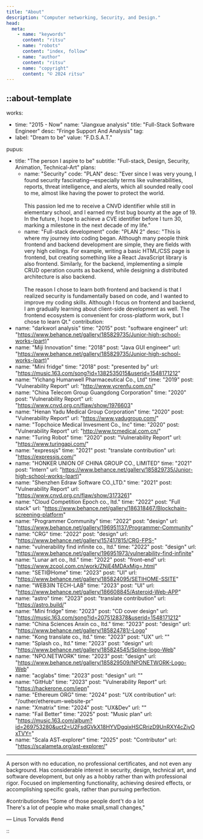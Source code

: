 ```yaml
---
title: "About"
description: "Computer networking, Security, and Design."
head:
  meta:
    - name: "keywords"
      content: "ritsu"
    - name: "robots"
      content: "index, follow"
    - name: "author"
      content: "ritsu"
    - name: "copyright"
      content: "© 2024 ritsu"
---
```


::about-template
---
works:
  - time: "2015 - Now"
    name: "Jiangxue analysis"
    title: "Full-Stack Software Engineer"
    desc: "Fringe Support And Analysis"
tag:
  - label: "Dream to be"
    value: "F.D.S.A.T."

pupus:
  - title: "The person I aspire to be"
    subtitle: "Full-stack, Design, Security, Animation, Technical-Art"
    plans:
      - name: "Security"
        code: "PLAN"
        desc: "Ever since I was very young, I found security fascinating—especially terms like vulnerabilities, reports, threat intelligence, and alerts, which all sounded really cool to me, almost like having the power to protect the world. <br><br> This passion led me to receive a CNVD identifier while still in elementary school, and I earned my first bug bounty at the age of 19. In the future, I hope to achieve a CVE identifier before I turn 30, marking a milestone in the next decade of my life."
      - name: "Full-stack development"
        code: "PLAN 2"
        desc: "This is where my journey into coding began. Although many people think frontend and backend development are simple, they are fields with very high ceilings. For example, writing a basic HTML/CSS page is frontend, but creating something like a React JavaScript library is also frontend. Similarly, for the backend, implementing a simple CRUD operation counts as backend, while designing a distributed architecture is also backend. <br><br> The reason I chose to learn both frontend and backend is that I realized security is fundamentally based on code, and I wanted to improve my coding skills. Although I focus on frontend and backend, I am gradually learning about client-side development as well. The frontend ecosystem is convenient for cross-platform work, but I chose to learn Qt."
contribution:
  - name: "darkworl analysis"
    time: "2015"
    post: "software engineer"
    url: "https://www.behance.net/gallery/185829735/Junior-high-school-works-(part)"
  - name: "Miji Innovation"
    time: "2018"
    post: "Java GUI engineer"
    url: "https://www.behance.net/gallery/185829735/Junior-high-school-works-(part)"
  - name: "Mini fridge"
    time: "2018"
    post: "presented by"
    url: "https://music.163.com/song?id=1382535015&userid=1548171212"
  - name: "Yichang Humanwell Pharmaceutical Co., Ltd"
    time: "2019"
    post: "Vulnerability Report"
    url: "http://www.ycrenfu.com.cn/"
  - name: "China Telecom Group Guangdong Corporation"
    time: "2020"
    post: "Vulnerability Report"
    url: "https://www.cnvd.org.cn/flaw/show/1976603"
  - name: "Henan Yadu Medical Group Corporation"
    time: "2020"
    post: "Vulnerability Report"
    url: "https://www.yadugroup.com/"
  - name: "Topchoice Medical Invesment Co., Inc"
    time: "2020"
    post: "Vulnerability Report"
    url: "http://www.tcmedical.com.cn/"
  - name: "Turing Robot"
    time: "2020"
    post: "Vulnerability Report"
    url: "https://www.turingapi.com/"
  - name: "expressjs"
    time: "2021"
    post: "translate contribution"
    url: "https://expressjs.com/"
  - name: "HONKER UNION OF CHINA GROUP CO., LIMITED"
    time: "2021"
    post: "Intern"
    url: "https://www.behance.net/gallery/185829735/Junior-high-school-works-(part)"
  - name: "Shenzhen Edraw Software CO.,LTD."
    time: "2021"
    post: "Vulnerability Report"
    url: "https://www.cnvd.org.cn/flaw/show/3173261"
  - name: "Cloud Competition Epoch co., ltd."
    time: "2022"
    post: "Full stack"
    url: "https://www.behance.net/gallery/186318467/Blockchain-screening-platform"
  - name: "Programmer Community"
    time: "2022"
    post: "design"
    url: "https://www.behance.net/gallery/196951137/Programmer-Community"
  - name: "CRG"
    time: "2022"
    post: "design"
    url: "https://www.behance.net/gallery/157417815/CRG-FPS-"
  - name: "vulnerability find infinite co., ltd."
    time: "2022"
    post: "design"
    url: "https://www.behance.net/gallery/196951973/vulnerability-find-infinite"
  - name: "Lunar art co., ltd."
    time: "2022"
    post: "front-end"
    url: "https://www.zcool.com.cn/work/ZNjE4MDAxMjg=.html"
  - name: "SETI@Home"
    time: "2023"
    post: "UI"
    url: "https://www.behance.net/gallery/185824095/SETIHOME-SSITE"
  - name: "WEB3IN TECH-LAB"
    time: "2023"
    post: "UI"
    url: "https://www.behance.net/gallery/186608845/Asteroid-Web-APP"
  - name: "astro"
    time: "2023"
    post: "translate contribution"
    url: "https://astro.build/"
  - name: "Mini fridge"
    time: "2023"
    post: "CD cover design"
    url: "https://music.163.com/song?id=2075128378&userid=1548171212"
  - name: "China Sciences Anxin co., ltd."
    time: "2023"
    post: "design"
    url: "https://www.behance.net/gallery/185824781/-Logo"
  - name: "Kong translate co., ltd."
    time: "2023"
    post: "UX"
    url: ""
  - name: "Splash co., ltd."
    time: "2023"
    post: "design"
    url: "https://www.behance.net/gallery/185824545/Spline-logo-Web"
  - name: "NPO.NETWORK"
    time: "2023"
    post: "design"
    url: "https://www.behance.net/gallery/185829509/NPONETWORK-Logo-Web"
  - name: "acglabs"
    time: "2023"
    post: "design"
    url: ""
  - name: "GitHub"
    time: "2023"
    post: "Vulnerability Report"
    url: "https://hackerone.com/iepn"
  - name: "Ethereum ORG"
    time: "2024"
    post: "UX contribution"
    url: "/outher/ethereum-website-pr"
  - name: "Xmatrix"
    time: "2024"
    post: "UX&Dev"
    url: ""
  - name: "Fail Better"
    time: "2025"
    post: "Music plan"
    url: "https://music.163.com/album?id=269753280&uct2=U2FsdGVkX18HYVDgqixHSCRrizD9UnRXY4cZjvOxTVY="
  - name: "Scala AST-explorer"
    time: "2025"
    post: "Contributor"
    url: "https://scalameta.org/ast-explorer/"
---

A person with no education, no professional certificates, and not even any background. Has considerable interest in security, design, technical art, and software development, but only as a hobby rather than with professional rigor. Focused on implementing functionality, achieving desired effects, or accomplishing specific goals, rather than pursuing perfection.

#contributiondes
"Some of those people dont't do a lot<br>
There's a lot of people who make small,small changes,"

— Linus Torvalds
#end

::
